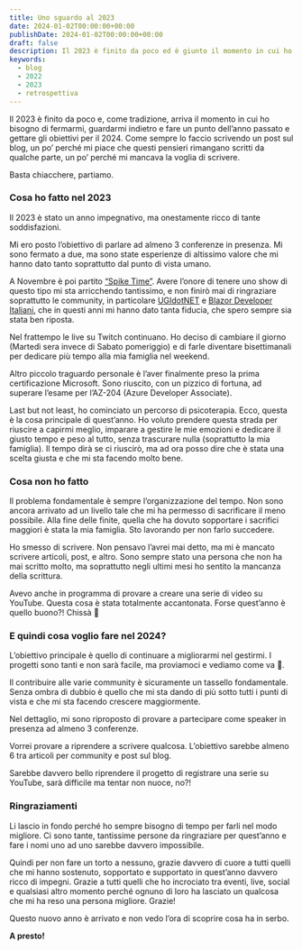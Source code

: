 ```yaml
---
title: Uno sguardo al 2023
date: 2024-01-02T00:00:00+00:00
publishDate: 2024-01-02T00:00:00+00:00
draft: false
description: Il 2023 è finito da poco ed è giunto il momento in cui ho bisogno di fermarmi, guardarmi indietro e fare un punto dell’anno passato e gettare gli obiettivi per il 2024.
keywords:
  - blog
  - 2022
  - 2023
  - retrospettiva
---
```


Il 2023 è finito da poco e, come tradizione, arriva il momento in cui ho bisogno di fermarmi, guardarmi indietro e fare un punto dell’anno passato e gettare gli obiettivi per il 2024. Come sempre lo faccio scrivendo un post sul blog, un po’ perché mi piace che questi pensieri rimangano scritti da qualche parte, un po’ perché mi mancava la voglia di scrivere.

Basta chiacchere, partiamo.

### Cosa ho fatto nel 2023

Il 2023 è stato un anno impegnativo, ma onestamente ricco di tante soddisfazioni.

Mi ero posto l’obiettivo di parlare ad almeno 3 conferenze in presenza. Mi sono fermato a due, ma sono state esperienze di altissimo valore che mi hanno dato tanto soprattutto dal punto di vista umano.

A Novembre è poi partito [“Spike Time”](https://www.ugidotnet.org/tv/3307/Spike-time). Avere l’onore di tenere uno show di questo tipo mi sta arricchendo tantissimo, e non finirò mai di ringraziare soprattutto le community, in particolare [UGIdotNET](https://www.ugidotnet.org/) e [Blazor Developer Italiani](https://blazordev.it/), che in questi anni mi hanno dato tanta fiducia, che spero sempre sia stata ben riposta. 

Nel frattempo le live su Twitch continuano. Ho deciso di cambiare il giorno (Martedì sera invece di Sabato pomeriggio) e di farle diventare bisettimanali per dedicare più tempo alla mia famiglia nel weekend.

Altro piccolo traguardo personale è l’aver finalmente preso la prima certificazione Microsoft. Sono riuscito, con un pizzico di fortuna, ad superare l’esame per l’AZ-204 (Azure Developer Associate).

Last but not least, ho cominciato un percorso di psicoterapia. Ecco, questa è la cosa principale di quest’anno. Ho voluto prendere questa strada per riuscire a capirmi meglio, imparare a gestire le mie emozioni e dedicare il giusto tempo e peso al tutto, senza trascurare nulla (soprattutto la mia famiglia). Il tempo dirà se ci riuscirò, ma ad ora posso dire che è stata una scelta giusta e che mi sta facendo molto bene.

### Cosa non ho fatto

Il problema fondamentale è sempre l’organizzazione del tempo. Non sono ancora arrivato ad un livello tale che mi ha permesso di sacrificare il meno possibile. Alla fine delle finite, quella che ha dovuto sopportare i sacrifici maggiori è stata la mia famiglia. Sto lavorando per non farlo succedere.

Ho smesso di scrivere. Non pensavo l’avrei mai detto, ma mi è mancato scrivere articoli, post, e altro. Sono sempre stato una persona che non ha mai scritto molto, ma soprattutto negli ultimi mesi ho sentito la mancanza della scrittura.

Avevo anche in programma di provare a creare una serie di video su YouTube. Questa cosa è stata totalmente accantonata. Forse quest’anno è quello buono?! Chissà 🙂

### E quindi cosa voglio fare nel 2024?

L’obiettivo principale è quello di continuare a migliorarmi nel gestirmi. I progetti sono tanti e non sarà facile, ma proviamoci e vediamo come va 🙂. 

Il contribuire alle varie community è sicuramente un tassello fondamentale. Senza ombra di dubbio è quello che mi sta dando di più sotto tutti i punti di vista e che mi sta facendo crescere maggiormente.

Nel dettaglio, mi sono riproposto di provare a partecipare come speaker in presenza ad almeno 3 conferenze.

Vorrei provare a riprendere a scrivere qualcosa. L’obiettivo sarebbe almeno 6 tra articoli per community e post sul blog.

Sarebbe davvero bello riprendere il progetto di registrare una serie su YouTube, sarà difficile ma tentar non nuoce, no?!

### Ringraziamenti

Li lascio in fondo perché ho sempre bisogno di tempo per farli nel modo migliore. Ci sono tante, tantissime persone da ringraziare per quest’anno e fare i nomi uno ad uno sarebbe davvero impossibile.

Quindi per non fare un torto a nessuno, grazie davvero di cuore a tutti quelli che mi hanno sostenuto, sopportato e supportato in quest’anno davvero ricco di impegni. Grazie a tutti quelli che ho incrociato tra eventi, live, social e qualsiasi altro momento perché ognuno di loro ha lasciato un qualcosa che mi ha reso una persona migliore. Grazie!

Questo nuovo anno è arrivato e non vedo l’ora di scoprire cosa ha in serbo.

**A presto!**